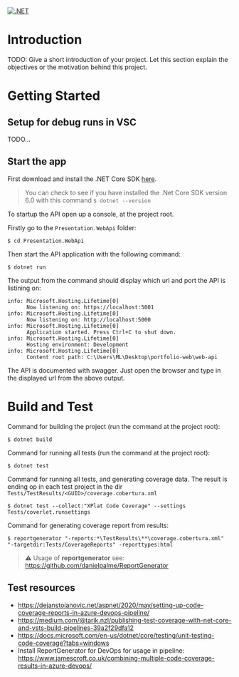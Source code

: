 [![.NET](https://github.com/mekkl/mekkl.io/actions/workflows/wf-dotnet-build.yml/badge.svg)](https://github.com/mekkl/mekkl.io/actions/workflows/wf-dotnet-build.yml)

# Introduction 
TODO: Give a short introduction of your project. Let this section explain the objectives or the motivation behind this project. 

# Getting Started
## Setup for debug runs in VSC
TODO...

## Start the app
First download and install the .NET Core SDK [here](https://dotnet.microsoft.com/download).

> You can check to see if you have installed the .Net Core SDK version 6.0 with this command ```$ dotnet --version```

To startup the API open up a console, at the project root. 

Firstly go to the ```Presentation.WebApi``` folder:
```
$ cd Presentation.WebApi
```

Then start the API application with the following command:
```
$ dotnet run
```


The output from the command should display which url and port the API is listining on:
```
info: Microsoft.Hosting.Lifetime[0]
      Now listening on: https://localhost:5001
info: Microsoft.Hosting.Lifetime[0]
      Now listening on: http://localhost:5000
info: Microsoft.Hosting.Lifetime[0]
      Application started. Press Ctrl+C to shut down.
info: Microsoft.Hosting.Lifetime[0]
      Hosting environment: Development
info: Microsoft.Hosting.Lifetime[0]
      Content root path: C:\Users\ML\Desktop\portfolio-web\web-api
```

The API is documented with swagger. Just open the browser and type in the displayed url from the above output.

# Build and Test
Command for building the project (run the command at the project root):
```
$ dotnet build
```

Command for running all tests (run the command at the project root):
```
$ dotnet test
```

Command for running all tests, and generating coverage data. The result is ending op in each test project in the dir ```Tests/TestResults/<GUID>/coverage.cobertura.xml```
```
$ dotnet test --collect:"XPlat Code Coverage" --settings Tests/coverlet.runsettings
```

Command for generating coverage report from results:
```
$ reportgenerator "-reports:*\TestResults\**\coverage.cobertura.xml" "-targetdir:Tests/CoverageReports" -reporttypes:html
```
> :warning: Usage of **reportgenerator** see: https://github.com/danielpalme/ReportGenerator

## Test resources
- https://dejanstojanovic.net/aspnet/2020/may/setting-up-code-coverage-reports-in-azure-devops-pipeline/
- https://medium.com/@tarik.nzl/publishing-test-coverage-with-net-core-and-vsts-build-pipelines-39a2f29dfa12
- https://docs.microsoft.com/en-us/dotnet/core/testing/unit-testing-code-coverage?tabs=windows
- Install ReportGenerator for DevOps for usage in pipeline: https://www.jamescroft.co.uk/combining-multiple-code-coverage-results-in-azure-devops/
